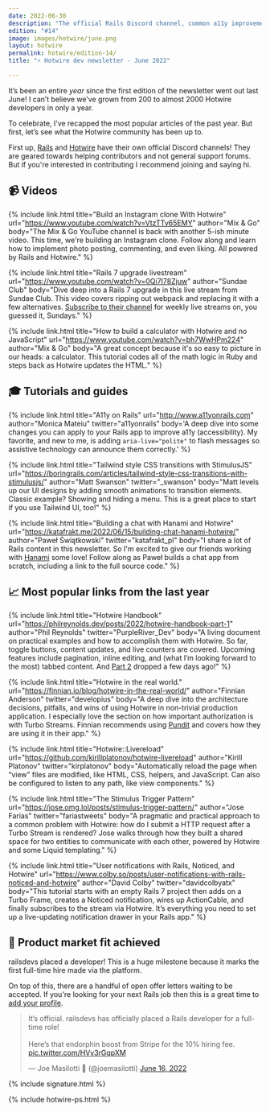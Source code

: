 ```yaml
---
date: 2022-06-30
description: "The official Rails Discord channel, common a11y improvements for Rails apps, and the most popular links of the past year the newsletter."
edition: "#14"
image: images/hotwire/june.png
layout: hotwire
permalink: hotwire/edition-14/
title: "⚡️ Hotwire dev newsletter - June 2022"

---
```


It’s been an entire _year_ since the first edition of the newsletter went out last June! I can’t believe we’ve grown from 200 to almost 2000 Hotwire developers in only a year.

To celebrate, I’ve recapped the most popular articles of the past year. But first, let’s see what the Hotwire community has been up to.

First up, [Rails](https://discord.gg/bWTasVEZ) and [Hotwire](https://discord.gg/y6qef6yu) have their own official Discord channels! They are geared towards helping contributors and not general support forums. But if you're interested in contributing I recommend joining and saying hi.

## 📹 Videos

{% include link.html
  title="Build an Instagram clone With Hotwire"
  url="https://www.youtube.com/watch?v=VtzTTy65EMY"
  author="Mix & Go"
  body="The Mix & Go YouTube channel is back with another 5-ish minute video. This time, we're building an Instagram clone. Follow along and learn how to implement photo posting, commenting, and even liking. All powered by Rails and Hotwire."
%}

{% include link.html
  title="Rails 7 upgrade livestream"
  url="https://www.youtube.com/watch?v=0Qi7I78Zjuw"
  author="Sundae Club"
  body="Dive deep into a Rails 7 upgrade in this live stream from Sundae Club. This video covers ripping out webpack and replacing it with a few alternatives. [Subscribe to their channel](https://www.youtube.com/c/SundaeClub) for weekly live streams on, you guessed it, Sundays."
%}

{% include link.html
  title="How to build a calculator with Hotwire and no JavaScript"
  url="https://www.youtube.com/watch?v=bh7WwHPm224"
  author="Mix & Go"
  body="A great concept because it's so easy to picture in our heads: a calculator. This tutorial codes all of the math logic in Ruby and steps back as Hotwire updates the HTML."
%}

## 🎓 Tutorials and guides

{% include link.html
  title="A11y on Rails"
  url="http://www.a11yonrails.com"
  author="Monica Mateiu"
  twitter="a11yonrails"
  body='A deep dive into some changes you can apply to your Rails app to improve a11y (accessibility). My favorite, and new to me, is adding `aria-live="polite"` to flash messages so assistive technology can announce them correctly.'
%}

{% include link.html
  title="Tailwind style CSS transitions with StimulusJS"
  url="https://boringrails.com/articles/tailwind-style-css-transitions-with-stimulusjs/"
  author="Matt Swanson"
  twitter="_swanson"
  body="Matt levels up our UI designs by adding smooth animations to transition elements. Classic example? Showing and hiding a menu. This is a great place to start if you use Tailwind UI, too!"
%}

{% include link.html
  title="Building a chat with Hanami and Hotwire"
  url="https://katafrakt.me/2022/06/15/building-chat-hanami-hotwire/"
  author="Paweł Świątkowski"
  twitter="katafrakt_pl"
  body="I share a lot of Rails content in this newsletter. So I'm excited to give our friends working with [Hanami](https://hanamirb.org) some love! Follow along as Paweł builds a chat app from scratch, including a link to the full source code."
%}

## 📈 Most popular links from the last year

{% include link.html
  title="Hotwire Handbook"
  url="https://philreynolds.dev/posts/2022/hotwire-handbook-part-1"
  author="Phil Reynolds"
  twitter="PurpleRiver_Dev"
  body="A living document on practical examples and how to accomplish them with Hotwire. So far, toggle buttons, content updates, and live counters are covered. Upcoming features include pagination, inline editing, and (what I’m looking forward to the most) tabbed content. And [Part 2](https://philreynolds.dev/posts/2022/hotwire-handbook-part-2) dropped a few days ago!"
%}

{% include link.html
  title="Hotwire in the real world."
  url="https://finnian.io/blog/hotwire-in-the-real-world/"
  author="Finnian Anderson"
  twitter="developius"
  body="A deep dive into the architecture decisions, pitfalls, and wins of using Hotwire in non-trivial production application. I especially love the section on how important authorization is with Turbo Streams. Finnian recommends using [Pundit](https://github.com/varvet/pundit) and covers how they are using it in their app."
%}

{% include link.html
  title="Hotwire::Livereload"
  url="https://github.com/kirillplatonov/hotwire-livereload"
	author="Kirill Platonov"
  twitter="kirplatonov"
  body="Automatically reload the page when “view” files are modified, like HTML, CSS, helpers, and JavaScript. Can also be configured to listen to any path, like view components."
%}

{% include link.html
  title="The Stimulus Trigger Pattern"
  url="https://jose.omg.lol/posts/stimulus-trigger-pattern/"
  author="Jose Farias"
  twitter="fariastweets"
  body="A pragmatic and practical approach to a common problem with Hotwire: how do I submit a HTTP request after a Turbo Stream is rendered? Jose walks through how they built a shared space for two entities to communicate with each other, powered by Hotwire and some Liquid templating."
%}

{% include link.html
  title="User notifications with Rails, Noticed, and Hotwire"
  url="https://www.colby.so/posts/user-notifications-with-rails-noticed-and-hotwire"
  author="David Colby"
  twitter="davidcolbyatx"
  body="This tutorial starts with an empty Rails 7 project then adds on a Turbo Frame, creates a Noticed notification, wires up ActionCable, and finally subscribes to the stream via Hotwire. It’s everything you need to set up a live-updating notification drawer in your Rails app."
%}

## 🎉 Product market fit achieved

railsdevs placed a developer! This is a huge milestone because it marks the first full-time hire made via the platform.

On top of this, there are a handful of open offer letters waiting to be accepted. If you're looking for your next Rails job then this is a great time to [add your profile](https://railsdevs.com).

<div class="flex justify-center">
  <blockquote class="twitter-tweet" data-dnt="true">
    <p lang="en" dir="ltr">
      It’s official. railsdevs has officially placed a Rails developer for a full-time role!
      <br><br>
      Here’s that endorphin boost from Stripe for the 10% hiring fee.
      <a href="https://t.co/HVv3rGqpXM">pic.twitter.com/HVv3rGqpXM</a>
    </p>
    &mdash; Joe Masilotti 📗 (@joemasilotti)
    <a href="https://twitter.com/joemasilotti/status/1537515187091058688?ref_src=twsrc%5Etfw">June 16, 2022</a>
  </blockquote>
  <script async src="https://platform.twitter.com/widgets.js" charset="utf-8"></script>
</div>

{% include signature.html %}

{% include hotwire-ps.html %}

